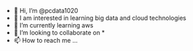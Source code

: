 - 👋 Hi, I’m @pcdata1020
- 👀 I am interested in learning big data and cloud technologies
- 🌱 I’m currently learning aws 
- 💞️ I’m looking to collaborate on *
- 📫 How to reach me ...

<!---
pcdata1020/pcdata1020 is a ✨ special ✨ repository because its `README.md` (this file) appears on your GitHub profile.
You can click the Preview link to take a look at your changes.
--->
